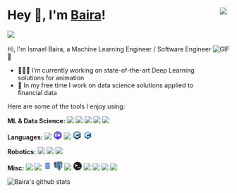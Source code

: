 <h1> 
  Hey 👋, I'm <a href="https://www.linkedin.com/in/ismaelbaira/">Baira</a>!
  <a href="https://www.linkedin.com/in/ismaelbaira/">
    <img src="https://cdn.jsdelivr.net/npm/simple-icons@v3/icons/linkedin.svg" width="22px" style="float:right;">
  </a>
</h1>
  
![](https://visitor-badge.glitch.me/badge?page_id=ibaira.ibaira)

<img align="right" height="375px" alt="GIF" src="https://media.giphy.com/media/HUplkVCPY7jTW/giphy.gif" />

Hi, I'm Ismael Baira, a Machine Learning Engineer / Software Engineer 🚀

- 👨🏽‍💻 I’m currently working on state-of-the-art Deep Learning solutions for animation
- 🔮 In my free time I work on data science solutions applied to financial data

Here are some of the tools I enjoy using:

**ML & Data Science:** <code><img height="20" src="https://upload.wikimedia.org/wikipedia/commons/9/93/Amazon_Web_Services_Logo.svg"></code>
<code><img height="20" src="https://github.com/valohai/ml-logos/blob/master/pytorch.svg"></code>
<code><img height="20" src="https://upload.wikimedia.org/wikipedia/commons/2/2d/Tensorflow_logo.svg"></code>
<code><img height="20" src="https://upload.wikimedia.org/wikipedia/commons/e/ed/Pandas_logo.svg"></code>
<code><img height="20" src="https://upload.wikimedia.org/wikipedia/commons/0/05/Scikit_learn_logo_small.svg"></code>

**Languages:** <code><img height="20" src="https://upload.wikimedia.org/wikipedia/commons/c/c3/Python-logo-notext.svg"></code>
<code><img height="20" src="https://raw.githubusercontent.com/github/explore/80688e429a7d4ef2fca1e82350fe8e3517d3494d/topics/csharp/csharp.png"></code>
<code><img height="20" src="https://upload.wikimedia.org/wikipedia/commons/0/05/Go_Logo_Blue.svg"></code>
<code><img height="20" src="https://raw.githubusercontent.com/github/explore/80688e429a7d4ef2fca1e82350fe8e3517d3494d/topics/cpp/cpp.png"></code>
<code><img height="20" src="https://raw.githubusercontent.com/github/explore/80688e429a7d4ef2fca1e82350fe8e3517d3494d/topics/c/c.png"></code>

**Robotics:** <code><img height="20" src="https://upload.wikimedia.org/wikipedia/commons/b/bb/Ros_logo.svg"></code>
<code><img height="20" src="https://upload.wikimedia.org/wikipedia/commons/3/32/OpenCV_Logo_with_text_svg_version.svg"></code>
<code><img height="20" src="http://gazebosim.org/assets/logos/gazebo_vert_pos-faad8cc37ab336f850e549077ef5831e5098034532113b06328dfd70355fb8f7.svg"></code>

**Misc:** <code><img height="20" src="https://upload.wikimedia.org/wikipedia/commons/4/4e/Docker_%28container_engine%29_logo.svg"></code>
<code><img height="20" src="https://upload.wikimedia.org/wikipedia/commons/7/75/Django_logo.svg"></code>
<code><img height="20" src="https://raw.githubusercontent.com/github/explore/80688e429a7d4ef2fca1e82350fe8e3517d3494d/topics/sql/sql.png"></code>
<code><img height="20" src="https://raw.githubusercontent.com/github/explore/80688e429a7d4ef2fca1e82350fe8e3517d3494d/topics/postgresql/postgresql.png"></code>
<code><img height="20" src="https://upload.wikimedia.org/wikipedia/commons/e/e0/Git-logo.svg"></code>
<code><img height="20" src="https://raw.githubusercontent.com/github/explore/80688e429a7d4ef2fca1e82350fe8e3517d3494d/topics/terminal/terminal.png"></code>
<code><img height="20" src="https://upload.wikimedia.org/wikipedia/commons/6/62/Brand_Visual_Studio_Win_2019.svg"></code>
<code><img height="20" src="https://upload.wikimedia.org/wikipedia/commons/3/38/Prometheus_software_logo.svg"></code>
<code><img height="20" src="https://github.com/jaegertracing/artwork/blob/master/SVG/Jaeger_Logo_Final_PANTONE.svg"></code>
<code><img height="20" src="https://upload.wikimedia.org/wikipedia/commons/4/4f/Icon-Vim.svg"></code>

![Baira's github stats](https://github-readme-stats.vercel.app/api?username=ibaira&show_icons=true&hide_border=true)
